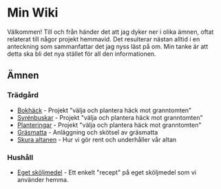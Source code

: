 # Min Wiki
Välkommen! Till och från händer det att jag dyker ner i olika ämnen, oftat relaterat till någor projekt hemmavid. Det resulterar nästan alltid i en anteckning som sammanfattar det jag nyss läst på om. Min tanke är att detta ska bli det nya stället för all den informationen.

## Ämnen

### Trädgård
- [Bokhäck](./tr%C3%A4dg%C3%A5rd/bokhäck/) - Projekt "välja och plantera häck mot granntomten"
- [Syrénbuskar](./tr%C3%A4dg%C3%A5rd/syrenbuskar/) - Projekt "välja och plantera häck mot granntomten"
- [Planteringar](./tr%C3%A4dg%C3%A5rd/planteringar/) - Projekt "välja och plantera häck mot granntomten"
- [Gräsmatta](./tr%C3%A4dg%C3%A5rd/gr%C3%A4smatta/) - Anläggning och skötsel av gräsmatta
- [Skura altanen](./tr%C3%A4dg%C3%A5rd/skura-altanen/) - Hur vi gör rent och underhåller vår altan

### Hushåll
- [Eget sköljmedel](./hush%C3%A5ll/eget-sk%C3%B6ljmedel/) - Ett enkelt "recept" på eget sköljmedel som vi använder hemma.